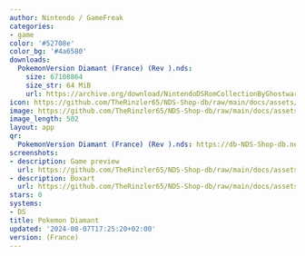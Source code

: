 ```yaml
---
author: Nintendo / GameFreak
categories:
- game
color: '#52708e'
color_bg: '#4a6580'
downloads:
  PokemonVersion Diamant (France) (Rev ).nds:
    size: 67108864
    size_str: 64 MiB
    url: https://archive.org/download/NintendoDSRomCollectionByGhostware/PokemonVersion%20Diamant%20%28France%29%20%28Rev%20%29.nds
icon: https://github.com/TheRinzler65/NDS-Shop-db/raw/main/docs/assets/images/icons/pokemondiamant.png
image: https://github.com/TheRinzler65/NDS-Shop-db/raw/main/docs/assets/images/icons/pokemondiamant.png
image_length: 502
layout: app
qr:
  PokemonVersion Diamant (France) (Rev ).nds: https://db-NDS-Shop-db.netlify.app/assets/images/qr/pokemonversion-diamant-france-rev--nds.png
screenshots:
- description: Game preview
  url: https://github.com/TheRinzler65/NDS-Shop-db/raw/main/docs/assets/images/screenshots/pokemondiamant/pokemondiamant.png
- description: Boxart
  url: https://github.com/TheRinzler65/NDS-Shop-db/raw/main/docs/assets/images/boxart/PokemonVersion%20Diamant%20(France)%20(Rev%20).nds.png
stars: 0
systems:
- DS
title: Pokemon Diamant
updated: '2024-08-07T17:25:20+02:00'
version: (France)
---
```

